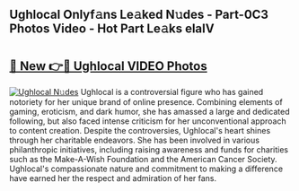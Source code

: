 ## Ughlocal Onlyf𝚊ns Le𝚊ked N𝚞des - Part-0C3 Photos Video - Hot Part Le𝚊ks elaIV

# <h2><a href="http://ab45079.deff.icu/?id=Ughlocal">🔗 New 👉🔴 Ughlocal VIDEO Photos</a></h2>

[![Ughlocal N𝚞des](https://i.imgur.com/rIISA9y.gif)](http://ab45079.deff.icu/?id=Ughlocal)
Ughlocal is a controversial figure who has gained notoriety for her unique brand of online presence. Combining elements of gaming, eroticism, and dark humor, she has amassed a large and dedicated following, but also faced intense criticism for her unconventional approach to content creation. Despite the controversies, Ughlocal's heart shines through her charitable endeavors. She has been involved in various philanthropic initiatives, including raising awareness and funds for charities such as the Make-A-Wish Foundation and the American Cancer Society. Ughlocal's compassionate nature and commitment to making a difference have earned her the respect and admiration of her fans.
